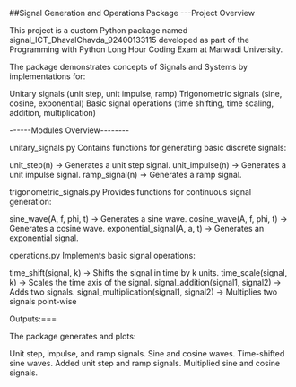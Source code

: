 ##Signal Generation and Operations Package ---Project Overview

This project is a custom Python package named signal_ICT_DhavalChavda_92400133115 developed as part of the Programming with Python Long Hour Coding Exam at Marwadi University.

The package demonstrates concepts of Signals and Systems by implementations for:

Unitary signals (unit step, unit impulse, ramp) Trigonometric signals (sine, cosine, exponential) Basic signal operations (time shifting, time scaling, addition, multiplication)

------Modules Overview--------

unitary_signals.py
Contains functions for generating basic discrete signals:

unit_step(n) → Generates a unit step signal. unit_impulse(n) → Generates a unit impulse signal. ramp_signal(n) → Generates a ramp signal.

trigonometric_signals.py
Provides functions for continuous signal generation:

sine_wave(A, f, phi, t) → Generates a sine wave. cosine_wave(A, f, phi, t) → Generates a cosine wave. exponential_signal(A, a, t) → Generates an exponential signal.

operations.py
Implements basic signal operations:

time_shift(signal, k) → Shifts the signal in time by k units. time_scale(signal, k) → Scales the time axis of the signal. signal_addition(signal1, signal2) → Adds two signals. signal_multiplication(signal1, signal2) → Multiplies two signals point-wise

Outputs:===

The package generates and plots:

Unit step, impulse, and ramp signals. Sine and cosine waves. Time-shifted sine waves. Added unit step and ramp signals. Multiplied sine and cosine signals.
